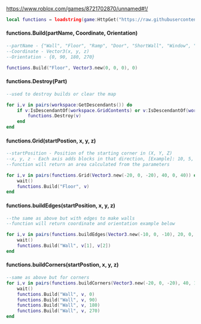 https://www.roblox.com/games/8721702870/unnamed#!/


```lua
local functions = loadstring(game:HttpGet("https://raw.githubusercontent.com/nonono100/other/main/functions"))();

```

#### functions.Build(partName, Coordinate, Orientation)

```lua
--partName - {"Wall", "Floor", "Ramp", "Door", "ShortWall", "Window", "RampLeft", "RampBack"}
--Coordinate - Vector3(x, y, z)
--Orientation - {0, 90, 180, 270}

functions.Build("Floor", Vector3.new(0, 0, 0), 0)
```


#### functions.Destroy(Part)
```lua
--used to destroy builds or clear the map

for i,v in pairs(workspace:GetDescendants()) do 
	if v:IsDescendantOf(workspace.GridContents) or v:IsDescendantOf(workspace.trees) or v:IsDescendantOf(workspace.homes) or v:IsDescendantOf(workspace["house_hills"]) then
		functions.Destroy(v)
	end
end
```
#### functions.Grid(startPostion, x, y, z)

```lua
--startPosition - Position of the starting corner in (X, Y, Z)
--x, y, z - Each axis adds blocks in that direction, [Example]: 10, 5, 10 will make a square 5 blocks tall and 10 blocks wide
--function will return an area calculated from the parameters

for i,v in pairs(functions.Grid(Vector3.new(-20, 0, -20), 40, 0, 40)) do 
	wait()
	functions.Build("Floor", v)
end
```

#### functions.buildEdges(startPosition, x, y, z)
```lua
--the same as above but with edges to make walls
--function will return coordinate and orientation example below

for i,v in pairs(functions.buildEdges(Vector3.new(-10, 0, -10), 20, 0, 20)) do 
	wait()
	functions.Build("Wall", v[1], v[2])
end

```

#### functions.buildCorners(startPostion, x, y, z)
```lua
--same as above but for corners
for i,v in pairs(functions.buildCorners(Vector3.new(-20, 0, -20), 40, 19, 40)) do 
	wait()
	functions.Build("Wall", v, 0)
	functions.Build("Wall", v, 90)
	functions.Build("Wall", v, 180)
	functions.Build("Wall", v, 270)
end

```
